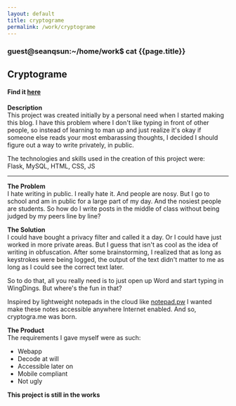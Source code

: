 ```yaml
---
layout: default
title: cryptograme
permalink: /work/cryptograme
---
```


### guest@seanqsun:~/home/work$ cat {{page.title}} 

## Cryptograme

#### Find it <a class="link1" href="http://cryptogra.me">here</a>

**Description**  
This project was created initially by a personal need when I started making this blog. I have this problem where I don't like typing in front of other people, so instead of learning to man up and just realize it's okay if someone else reads your most embarassing thoughts, I decided I should figure out a way to write privately, in public.

The technologies and skills used in the creation of this project were:  
Flask, MySQL, HTML, CSS, JS

<hr>

**The Problem**  
I hate writing in public. I really hate it. And people are nosy.
But I go to school and am in public for a large part of my day. And the nosiest people are students. So how do I write posts in the middle of class without being judged by my peers line by line?

**The Solution**  
I could have bought a privacy filter and called it a day. Or I could have just worked in more private areas. But I guess that isn't as cool as the idea of writing in obfuscation. After some brainstorming, I realized that as long as keystrokes were being logged, the output of the text didn't matter to me as long as I could see the correct text later.  

So to do that, all you really need is to just open up Word and start typing in WingDings. But where's the fun in that?

Inspired by lightweight notepads in the cloud like <a class="link1" href="http://notepad.pw">notepad.pw</a> I wanted make these notes accessible anywhere Internet enabled. And so, cryptogra.me was born. 

**The Product**  
The requirements I gave myself were as such:  
* Webapp  
* Decode at will  
* Accessible later on  
* Mobile compliant  
* Not ugly 

**This project is still in the works**
